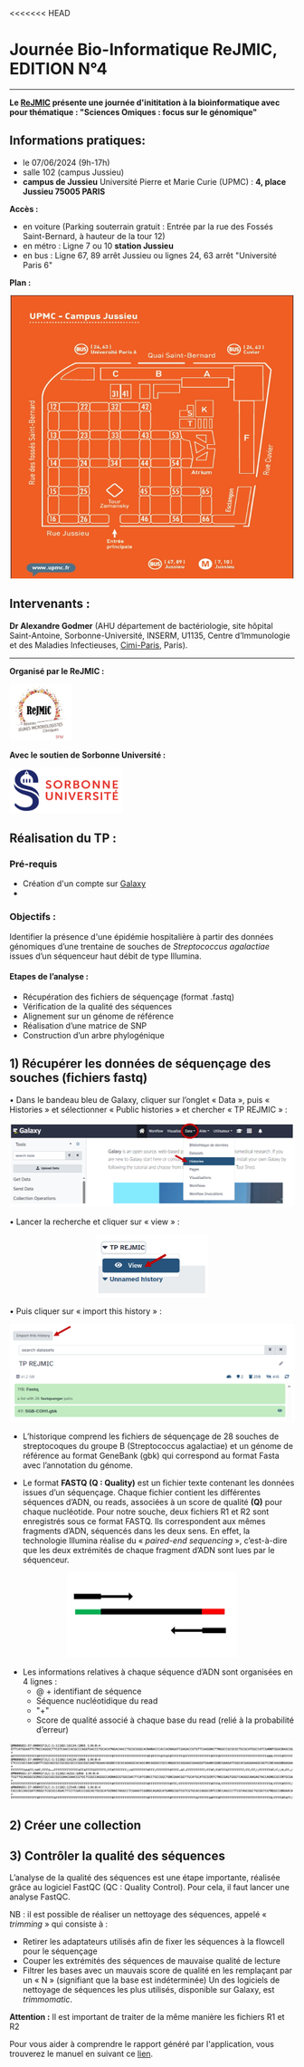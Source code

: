 <<<<<<< HEAD
# Journée Bio-Informatique ReJMIC, EDITION N°4

---

**Le [ReJMIC](https://www.sfm-microbiologie.org/presentation-de-la-sfm/sections-et-groupes-de-travail/rejmic/) présente une journée d'inititation à la bioinformatique avec pour thématique : "Sciences Omiques : focus sur le génomique"**

## Informations pratiques:
- le 07/06/2024 (9h-17h)
- salle 102 (campus Jussieu)
- **campus de Jussieu** Université Pierre et Marie Curie (UPMC) : **4, place Jussieu 75005 PARIS**

**Accès :**
- en voiture (Parking souterrain gratuit : Entrée par la rue des Fossés Saint-Bernard, à hauteur de la tour 12)
- en métro : Ligne 7 ou 10 **station Jussieu**
- en bus : Ligne 67, 89 arrêt Jussieu ou lignes 24, 63 arrêt "Université Paris 6"

**Plan :**
<p align="center">
  <img src="Images/Planjussieu.jpeg" width="500" height="500">
</p>

## Intervenants :

**Dr Alexandre Godmer** (AHU département de bactériologie, site hôpital Saint-Antoine, Sorbonne-Université, INSERM, U1135, Centre d’Immunologie et des Maladies Infectieuses, [Cimi-Paris](https://cimiparis.fr/), Paris).

---
**Organisé par le ReJMIC :**
<p align="left">
  <img src="Images/logo_ReJMIC.PNG" width="110" height="100">
</p>

**Avec le soutien de Sorbonne Université :**
<p align="left">
  <img src="Images/Logo_Sorbonne_Universite.png" width="200" height="80">
</p>


## Réalisation du TP :

### Pré-requis
- Création d'un compte sur [Galaxy](usegalaxy.org) 
- 

### Objectifs :
Identifier la présence d'une épidémie hospitalière à partir des données génomiques d’une trentaine de souches de *Streptococcus agalactiae* issues d’un séquenceur haut débit de type Illumina.

#### Etapes de l’analyse :
-	Récupération des fichiers de séquençage (format .fastq)
-	Vérification de la qualité des séquences
-	Alignement sur un génome de référence
-	Réalisation d’une matrice de SNP
-	Construction d’un arbre phylogénique 

## **1) Récupérer les données de séquençage des souches (fichiers fastq)**

•	Dans le bandeau bleu de Galaxy, cliquer sur l’onglet « Data », puis « Histories » et sélectionner « Public histories » et chercher « TP REJMIC » :

<p align="center">
  <img src="captures_tp/1.png" width="2500" height="150">
</p>

•	Lancer la recherche et cliquer sur « view » :
<p align="center">
  <img src="captures_tp/2.png" width="200" height="110">
</p>

•	Puis cliquer sur « import this history » :

<p align="center">
  <img src="captures_tp/3.png">
</p>

- L’historique comprend les fichiers de séquençage de 28 souches de streptocoques du groupe B (Streptococcus agalactiae) et un génome de référence au format GeneBank (gbk) qui correspond au format Fasta avec l’annotation du génome. 

- Le format **FASTQ (Q : Quality)** est un fichier texte contenant les données issues d’un séquençage. Chaque fichier contient les différentes séquences d’ADN, ou reads, associées à un score de qualité **(Q)** pour chaque nucléotide. Pour notre souche, deux fichiers R1 et R2 sont enregistrés sous ce format FASTQ. Ils correspondent aux mêmes fragments d’ADN, séquencés dans les deux sens. En effet, la technologie Illumina réalise du « *paired-end sequencing* », c’est-à-dire que les deux extrémités de chaque fragment d’ADN sont lues par le séquenceur.


<p align="center">
  <img src="captures_tp/4.jpg" width="300" height="150">
</p>


- Les informations relatives à chaque séquence d’ADN sont organisées en 4 lignes :
  - @ + identifiant de séquence
  - Séquence nucléotidique du read
  -  "+"
  - Score de qualité associé à chaque base du read (relié à la probabilité d’erreur)

<p align="center">
  <img src="captures_tp/5.jpg">
</p>

## **2) Créer une collection**

## **3)	Contrôler la qualité des séquences**

L’analyse de la qualité des séquences est une étape importante, réalisée grâce au logiciel FastQC (QC : Quality Control). Pour cela, il faut lancer une analyse FastQC.

NB : il est possible de réaliser un nettoyage des séquences, appelé « *trimming* » qui consiste à :
- Retirer les adaptateurs utilisés afin de fixer les séquences à la flowcell pour le séquençage
- Couper les extrémités des séquences de mauvaise qualité de lecture
- Filtrer les bases avec un mauvais score de qualité en les remplaçant par un « N » (signifiant que la base est indéterminée)
Un des logiciels de nettoyage de séquences les plus utilisés, disponible sur Galaxy, est *trimmomatic*.

**Attention :** Il est important de traiter de la même manière les fichiers R1 et R2

Pour vous aider à comprendre le rapport généré par l'application, vous trouverez le manuel en suivant ce [lien](docs/FastQC_Manual.pdf).
